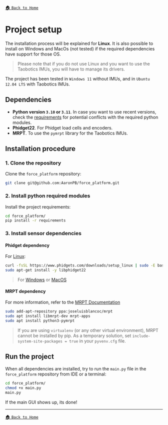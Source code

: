 [:house: `Back to Home`](../home.md)

# Project setup

The installation process will be explained for **Linux**. It is also possible to install on Windows and MacOs (not tested) if the required dependencies have support for those OS.

> Please note that if you do not use Linux and you want to use the Taobotics IMUs, you will have to manage its drivers.

The project has been tested in `Windows 11` without IMUs, and in `Ubuntu 12.04 LTS` with Taobotics IMUs.

## Dependencies

- **Python version `3.10` or `3.11`**. In case you want to use recent versions, check the [requirements](../../requirements.txt) for potential conflicts with the required python modules.
- **Phidget22**. For Phidget load cells and encoders.
- **MRPT**. To use the `pymrpt` library for the Taobotics IMUs.

## Installation procedure

### 1. Clone the repository

Clone the `force_platform` repository:

```bash
git clone git@github.com:AaronPB/force_platform.git
```

### 2. Install python required modules

Install the project requirements:

```bash
cd force_platform/
pip install -r requirements
```

### 3. Install sensor dependencies

#### Phidget dependency

For [Linux](https://www.phidgets.com/docs/OS_-_Linux#Quick_Downloads):

```bash
curl -fsSL https://www.phidgets.com/downloads/setup_linux | sudo -E bash - &&\
sudo apt-get install -y libphidget22
```

> For [Windows](https://www.phidgets.com/docs/OS_-_Windows#Quick_Downloads) or [MacOS](https://www.phidgets.com/docs/OS_-_macOS#Quick_Downloads)

#### MRPT dependency

For more information, refer to the [MRPT Documentation](https://docs.mrpt.org/reference/latest/download-mrpt.html#debian-ubuntu-ppa)

```bash
sudo add-apt-repository ppa:joseluisblancoc/mrpt
sudo apt install libmrpt-dev mrpt-apps
sudo apt install python3-pymrpt
```

> If you are using `virtualenv` (or any other virtual environment), MRPT cannot be installed by pip. As a temporary solution, set `include-system-site-packages = true` in your `pyvenv.cfg` file.

## Run the project

When all dependencies are installed, try to run the `main.py` file in the `force_platform` repository from IDE or a terminal:

```bash
cd force_platform/
chmod +x main.py
main.py
```

If the main GUI shows up, its done!

---

[:house: `Back to Home`](../home.md)